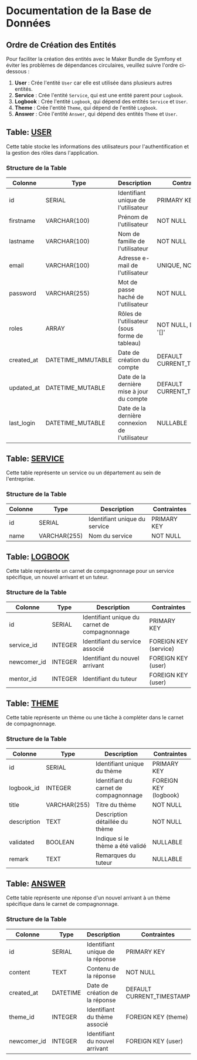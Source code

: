 # Documentation de la Base de Données

## Ordre de Création des Entités

Pour faciliter la création des entités avec le Maker Bundle de Symfony et éviter les problèmes de dépendances circulaires, veuillez suivre l'ordre ci-dessous :

1. **User** : Crée l'entité `User` car elle est utilisée dans plusieurs autres entités.
2. **Service** : Crée l'entité `Service`, qui est une entité parent pour `Logbook`.
3. **Logbook** : Crée l'entité `Logbook`, qui dépend des entités `Service` et `User`.
4. **Theme** : Crée l'entité `Theme`, qui dépend de l'entité `Logbook`.
5. **Answer** : Crée l'entité `Answer`, qui dépend des entités `Theme` et `User`.

## Table: [USER](database/USER.md)

Cette table stocke les informations des utilisateurs pour l'authentification et la gestion des rôles dans l'application.

### Structure de la Table

| Colonne    | Type               | Description                                    | Contraintes               |
|------------|--------------------|------------------------------------------------|---------------------------|
| id         | SERIAL             | Identifiant unique de l'utilisateur            | PRIMARY KEY               |
| firstname  | VARCHAR(100)       | Prénom de l'utilisateur                        | NOT NULL                  |
| lastname   | VARCHAR(100)       | Nom de famille de l'utilisateur                | NOT NULL                  |
| email      | VARCHAR(100)       | Adresse e-mail de l'utilisateur                | UNIQUE, NOT NULL          |
| password   | VARCHAR(255)       | Mot de passe haché de l'utilisateur            | NOT NULL                  |
| roles      | ARRAY              | Rôles de l'utilisateur (sous forme de tableau) | NOT NULL, DEFAULT '[]'    |
| created_at | DATETIME_IMMUTABLE | Date de création du compte                     | DEFAULT CURRENT_TIMESTAMP |
| updated_at | DATETIME_MUTABLE   | Date de la dernière mise à jour du compte      | DEFAULT CURRENT_TIMESTAMP |
| last_login | DATETIME_MUTABLE   | Date de la dernière connexion de l'utilisateur | NULLABLE                  |

## Table: [SERVICE](database/SERVICE.md)

Cette table représente un service ou un département au sein de l'entreprise.

### Structure de la Table

| Colonne    | Type               | Description                                    | Contraintes               |
|------------|--------------------|------------------------------------------------|---------------------------|
| id         | SERIAL             | Identifiant unique du service                  | PRIMARY KEY               |
| name       | VARCHAR(255)       | Nom du service                                 | NOT NULL                  |

## Table: [LOGBOOK](database/LOGBOOK.md)

Cette table représente un carnet de compagnonnage pour un service spécifique, un nouvel arrivant et un tuteur.

### Structure de la Table

| Colonne    | Type               | Description                                    | Contraintes               |
|------------|--------------------|------------------------------------------------|---------------------------|
| id         | SERIAL             | Identifiant unique du carnet de compagnonnage  | PRIMARY KEY               |
| service_id | INTEGER            | Identifiant du service associé                 | FOREIGN KEY (service)     |
| newcomer_id | INTEGER            | Identifiant du nouvel arrivant                 | FOREIGN KEY (user)        |
| mentor_id  | INTEGER            | Identifiant du tuteur                          | FOREIGN KEY (user)        |

## Table: [THEME](database/THEME.md)

Cette table représente un thème ou une tâche à compléter dans le carnet de compagnonnage.

### Structure de la Table

| Colonne    | Type               | Description                                    | Contraintes               |
|------------|--------------------|------------------------------------------------|---------------------------|
| id         | SERIAL             | Identifiant unique du thème                    | PRIMARY KEY               |
| logbook_id | INTEGER            | Identifiant du carnet de compagnonnage         | FOREIGN KEY (logbook)     |
| title      | VARCHAR(255)       | Titre du thème                                 | NOT NULL                  |
| description | TEXT               | Description détaillée du thème                 | NOT NULL                  |
| validated  | BOOLEAN            | Indique si le thème a été validé               | NULLABLE                  |
| remark     | TEXT               | Remarques du tuteur                            | NULLABLE                  |

## Table: [ANSWER](database/ANSWER.md)

Cette table représente une réponse d'un nouvel arrivant à un thème spécifique dans le carnet de compagnonnage.

### Structure de la Table

| Colonne    | Type               | Description                                    | Contraintes               |
|------------|--------------------|------------------------------------------------|---------------------------|
| id         | SERIAL             | Identifiant unique de la réponse               | PRIMARY KEY               |
| content    | TEXT               | Contenu de la réponse                          | NOT NULL                  |
| created_at | DATETIME           | Date de création de la réponse                 | DEFAULT CURRENT_TIMESTAMP |
| theme_id   | INTEGER            | Identifiant du thème associé                   | FOREIGN KEY (theme)       |
| newcomer_id | INTEGER            | Identifiant du nouvel arrivant                 | FOREIGN KEY (user)        |
